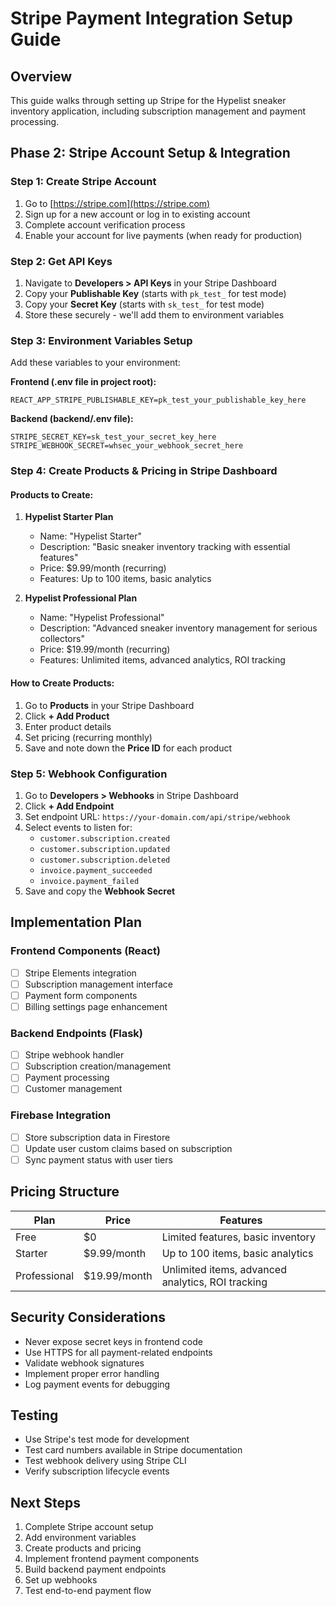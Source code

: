 # Stripe Payment Integration Setup Guide

## Overview
This guide walks through setting up Stripe for the Hypelist sneaker inventory application, including subscription management and payment processing.

## Phase 2: Stripe Account Setup & Integration

### Step 1: Create Stripe Account
1. Go to [https://stripe.com](https://stripe.com)
2. Sign up for a new account or log in to existing account
3. Complete account verification process
4. Enable your account for live payments (when ready for production)

### Step 2: Get API Keys
1. Navigate to **Developers > API Keys** in your Stripe Dashboard
2. Copy your **Publishable Key** (starts with `pk_test_` for test mode)
3. Copy your **Secret Key** (starts with `sk_test_` for test mode)
4. Store these securely - we'll add them to environment variables

### Step 3: Environment Variables Setup
Add these variables to your environment:

**Frontend (.env file in project root):**
```
REACT_APP_STRIPE_PUBLISHABLE_KEY=pk_test_your_publishable_key_here
```

**Backend (backend/.env file):**
```
STRIPE_SECRET_KEY=sk_test_your_secret_key_here
STRIPE_WEBHOOK_SECRET=whsec_your_webhook_secret_here
```

### Step 4: Create Products & Pricing in Stripe Dashboard

#### Products to Create:
1. **Hypelist Starter Plan**
   - Name: "Hypelist Starter"
   - Description: "Basic sneaker inventory tracking with essential features"
   - Price: $9.99/month (recurring)
   - Features: Up to 100 items, basic analytics

2. **Hypelist Professional Plan**
   - Name: "Hypelist Professional"
   - Description: "Advanced sneaker inventory management for serious collectors"
   - Price: $19.99/month (recurring)
   - Features: Unlimited items, advanced analytics, ROI tracking

#### How to Create Products:
1. Go to **Products** in your Stripe Dashboard
2. Click **+ Add Product**
3. Enter product details
4. Set pricing (recurring monthly)
5. Save and note down the **Price ID** for each product

### Step 5: Webhook Configuration
1. Go to **Developers > Webhooks** in Stripe Dashboard
2. Click **+ Add Endpoint**
3. Set endpoint URL: `https://your-domain.com/api/stripe/webhook`
4. Select events to listen for:
   - `customer.subscription.created`
   - `customer.subscription.updated`
   - `customer.subscription.deleted`
   - `invoice.payment_succeeded`
   - `invoice.payment_failed`
5. Save and copy the **Webhook Secret**

## Implementation Plan

### Frontend Components (React)
- [ ] Stripe Elements integration
- [ ] Subscription management interface
- [ ] Payment form components
- [ ] Billing settings page enhancement

### Backend Endpoints (Flask)
- [ ] Stripe webhook handler
- [ ] Subscription creation/management
- [ ] Payment processing
- [ ] Customer management

### Firebase Integration
- [ ] Store subscription data in Firestore
- [ ] Update user custom claims based on subscription
- [ ] Sync payment status with user tiers

## Pricing Structure

| Plan | Price | Features |
|------|-------|----------|
| Free | $0 | Limited features, basic inventory |
| Starter | $9.99/month | Up to 100 items, basic analytics |
| Professional | $19.99/month | Unlimited items, advanced analytics, ROI tracking |

## Security Considerations
- Never expose secret keys in frontend code
- Use HTTPS for all payment-related endpoints
- Validate webhook signatures
- Implement proper error handling
- Log payment events for debugging

## Testing
- Use Stripe's test mode for development
- Test card numbers available in Stripe documentation
- Test webhook delivery using Stripe CLI
- Verify subscription lifecycle events

## Next Steps
1. Complete Stripe account setup
2. Add environment variables
3. Create products and pricing
4. Implement frontend payment components
5. Build backend payment endpoints
6. Set up webhooks
7. Test end-to-end payment flow 